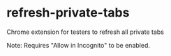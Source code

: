# refresh-private-tabs
Chrome extension for testers to refresh all private tabs

Note: Requires "Allow in Incognito" to be enabled.
